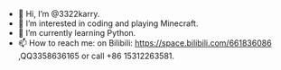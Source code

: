 - 👋 Hi, I’m @3322karry.
- 👀 I’m interested in coding and playing Minecraft.
- 🌱 I’m currently learning Python.
- 📫 How to reach me: on Bilibili: https://space.bilibili.com/661836086 ,QQ3358636165 or call +86 15312263581.

<!---
3322karry/3322karry is a ✨ special ✨ repository because its `README.md` (this file) appears on your GitHub profile.
You can click the Preview link to take a look at your changes.
--->
